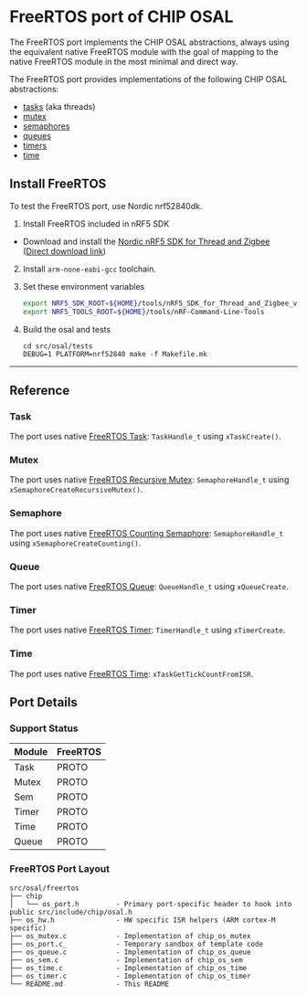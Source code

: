 # FreeRTOS port of CHIP OSAL

The FreeRTOS port implements the CHIP OSAL abstractions, always using the
equivalent native FreeRTOS module with the goal of mapping to the native
FreeRTOS module in the most minimal and direct way.

The FreeRTOS port provides implementations of the following CHIP OSAL
abstractions:

-   [tasks](#Task) (aka threads)
-   [mutex](#Mutex)
-   [semaphores](#Semaphore)
-   [queues](#Queue)
-   [timers](#Timer)
-   [time](#Time)

## Install FreeRTOS

To test the FreeRTOS port, use Nordic nrf52840dk.

1. Install FreeRTOS included in nRF5 SDK

-   Download and install the
    [Nordic nRF5 SDK for Thread and Zigbee](https://www.nordicsemi.com/Software-and-Tools/Software/nRF5-SDK-for-Thread-and-Zigbee)
    ([Direct download link](https://www.nordicsemi.com/-/media/Software-and-other-downloads/SDKs/nRF5-SDK-for-Thread/nRF5-SDK-for-Thread-and-Zigbee/nRF5SDKforThreadandZigbeev400dc7186b.zip))

2. Install `arm-none-eabi-gcc` toolchain.

3. Set these environment variables

    ```bash
    export NRF5_SDK_ROOT=${HOME}/tools/nRF5_SDK_for_Thread_and_Zigbee_v3.1.0
    export NRF5_TOOLS_ROOT=${HOME}/tools/nRF-Command-Line-Tools
    ```

4. Build the osal and tests

    ```
    cd src/osal/tests
    DEBUG=1 PLATFORM=nrf52840 make -f Makefile.mk
    ```

---

## Reference

### Task

The port uses native [FreeRTOS Task](https://www.freertos.org/a00019.html):
`TaskHandle_t` using `xTaskCreate()`.

### Mutex

The port uses native
[FreeRTOS Recursive Mutex](https://www.freertos.org/a00113.html):
`SemaphoreHandle_t` using `xSemaphoreCreateRecursiveMutex()`.

### Semaphore

The port uses native
[FreeRTOS Counting Semaphore](https://www.freertos.org/a00113.html):
`SemaphoreHandle_t` using `xSemaphoreCreateCounting()`.

### Queue

The port uses native [FreeRTOS Queue](https://www.freertos.org/a00018.html):
`QueueHandle_t` using `xQueueCreate`.

### Timer

The port uses native
[FreeRTOS Timer](https://www.freertos.org/FreeRTOS-Software-Timer-API-Functions.html):
`TimerHandle_t` using `xTimerCreate`.

### Time

The port uses native [FreeRTOS Time](https://www.freertos.org/a00021.html):
`xTaskGetTickCountFromISR`.

## Port Details

### Support Status

| Module | FreeRTOS |
| ------ | -------- |
| Task   | PROTO    |
| Mutex  | PROTO    |
| Sem    | PROTO    |
| Timer  | PROTO    |
| Time   | PROTO    |
| Queue  | PROTO    |

### FreeRTOS Port Layout

```
src/osal/freertos
├── chip
│   └── os_port.h         - Primary port-specific header to hook into public src/include/chip/osal.h
├── os_hw.h               - HW specific ISR helpers (ARM cortex-M specific)
├── os_mutex.c            - Implementation of chip_os_mutex
├── os_port.c_            - Temporary sandbox of template code
├── os_queue.c            - Implementation of chip_os_queue
├── os_sem.c              - Implementation of chip_os_sem
├── os_time.c             - Implementation of chip_os_time
├── os_timer.c            - Implementation of chip_os_timer
└── README.md             - This README
```
